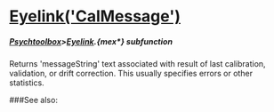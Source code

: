 # [Eyelink('CalMessage')](Eyelink-CalMessage) 
##### [Psychtoolbox](Psychtoolbox)>[Eyelink](Eyelink).{mex*} subfunction


Returns 'messageString' text associated with result of last calibration,  
validation, or drift correction. This usually specifies errors or other  
statistics.  


###See also:

